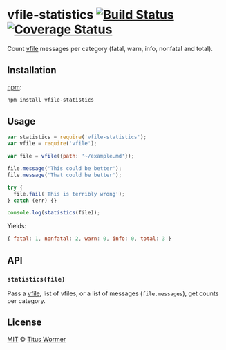 # vfile-statistics [![Build Status][travis-badge]][travis] [![Coverage Status][codecov-badge]][codecov]

Count [vfile][] messages per category (fatal, warn, info, nonfatal and total).

## Installation

[npm][npm-install]:

```bash
npm install vfile-statistics
```

## Usage

```js
var statistics = require('vfile-statistics');
var vfile = require('vfile');

var file = vfile({path: '~/example.md'});

file.message('This could be better');
file.message('That could be better');

try {
  file.fail('This is terribly wrong');
} catch (err) {}

console.log(statistics(file));
```

Yields:

```js
{ fatal: 1, nonfatal: 2, warn: 0, info: 0, total: 3 }
```

## API

### `statistics(file)`

Pass a [vfile][], list of vfiles, or a list of messages
(`file.messages`), get counts per category.

## License

[MIT][license] © [Titus Wormer][author]

<!-- Definitions -->

[travis-badge]: https://img.shields.io/travis/vfile/vfile-statistics.svg

[travis]: https://travis-ci.org/vfile/vfile-statistics

[codecov-badge]: https://img.shields.io/codecov/c/github/vfile/vfile-statistics.svg

[codecov]: https://codecov.io/github/vfile/vfile-statistics

[npm-install]: https://docs.npmjs.com/cli/install

[license]: LICENSE

[author]: http://wooorm.com

[vfile]: https://github.com/vfile/vfile

